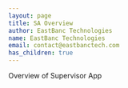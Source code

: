 ```yaml
---
layout: page
title: SA Overview
author: EastBanc Technologies
name: EastBanc Technologies
email: contact@eastbanctech.com
has_children: true
---
```


Overview of Supervisor App